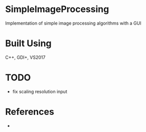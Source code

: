 # SimpleImageProcessing
Implementation of simple image processing algorithms with a GUI

# Built Using
C++, GDI+, VS2017

# TODO
- fix scaling resolution input

# References
-
